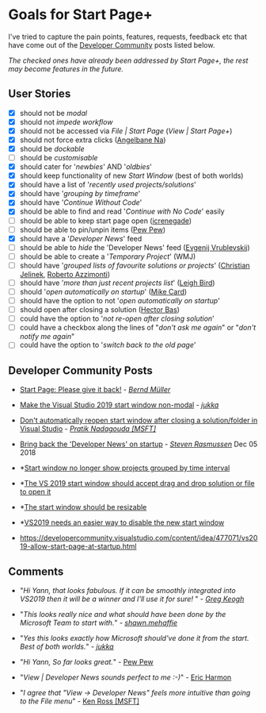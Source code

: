 # Goals for Start Page+

I've tried to capture the pain points, features, requests, feedback etc that have come out of the [Developer Community](https://developercommunity.visualstudio.com/search.html?f=&type=question+OR+problem+OR+idea&type=question+OR+problem+OR+idea&c=&redirect=search%2Fsearch&sort=relevance&q=start+page) posts listed below.

*The checked ones have already been addressed by Start Page+, the rest may become features in the future.*

## User Stories

- [x] should not be *modal*
- [x] should not *impede workflow*
- [x] should not be accessed via *File | Start Page* (*View | Start Page+*)
- [x] should not force extra clicks
([Angelbane Na](https://developercommunity.visualstudio.com/users/142182/624108ef-ead5-4d1b-8f08-63afa5c74eed.html))
- [x] should be *dockable*
- [ ] should be *customisable*
- [x] should cater for '*newbies*' AND '*oldbies*'
- [x] should keep functionality of new *Start Window* (best of both worlds)
- [x] should have a list of '*recently used projects/solutions*'
- [x] should have '*grouping by timeframe*'
- [x] should have '*Continue Without Code*'
- [x] should be able to find and read '*Continue with No Code*' easily
- [ ] should be able to keep start page open ([icrenegade](https://developercommunity.visualstudio.com/users/148383/2beef171-f9d9-4cd3-a087-0d2f1a4fec8e.html))
- [ ] should be able to pin/unpin items ([Pew Pew](https://developercommunity.visualstudio.com/users/45966/5e5fd24e-ea48-4eca-939e-1359dcd807ad.html))
- [x] should have a '*Developer News*' feed
- [ ] should be able to *hide* the 'Developer News' feed
([Evgenij Vrublevskij](https://developercommunity.visualstudio.com/users/89507/c944fed7-83a4-61dd-bce3-37a692b034c5.html))
- [ ] should be able to create a '*Temporary Project*' (WMJ)
- [ ] should have '*grouped lists of favourite solutions or projects*'
([Christian Jelinek](https://developercommunity.visualstudio.com/users/10815/021777ae-8d7e-4514-9270-b79531f059e3.html),
[Roberto Azzimonti](https://developercommunity.visualstudio.com/users/153518/c3a8baec-d26d-69e8-af8c-c9dfbf3a0fc5.html))
- [ ] should have '*more than just recent projects list*'
([Leigh Bird](https://developercommunity.visualstudio.com/users/128654/3928f23c-813f-4d13-89f6-18a807162313.html))
- [ ] should '*open automatically on startup*'
([Mike Card](https://developercommunity.visualstudio.com/users/132324/06095412-b258-4823-aed6-ac24bcc3738c.html))
- [ ] should have the option to not '*open automatically on startup*'
- [ ] should open after closing a solution
([Hector Bas](https://developercommunity.visualstudio.com/users/163711/1fc64c11-9738-604d-9f51-507a9b998822.html))
- [ ] could have the option to '*not re-open after closing solution*'
- [ ] could have a checkbox along the lines of "*don't ask me again*" or "*don't notify me again*"
- [ ] could have the option to '*switch back to the old page*'

## Developer Community Posts

- [Start Page: Please give it back!](https://developercommunity.visualstudio.com/idea/434456/start-page-please-give-it-back.html) - [*Bernd Müller*](https://developercommunity.visualstudio.com/users/128051/1954e8a4-5370-4f08-a319-0f07284db38e.html)

- [​Make the Visual Studio 2019 start window non-modal](https://developercommunity.visualstudio.com/idea/435168/make-the-visual-studio-2019-start-window-non-modal.html?childToView=734365) - [*jukka*](https://developercommunity.visualstudio.com/users/113805/b0cc5082-b394-623a-9f43-0156f823e647.html)

- [Don't automatically reopen start window after closing a solution/folder in Visual Studio](https://developercommunity.visualstudio.com/idea/534023/dont-automatically-reopen-start-window-after-closi.html) -
[*Pratik Nadagouda [MSFT]*](https://developercommunity.visualstudio.com/users/29414/02b8ac8a-4fc4-6f74-a445-14bad59e8c57.html)

- [Bring back the 'Developer News' on startup](https://developercommunity.visualstudio.com/idea/399833/bring-back-the-developer-news-on-startup.html) -
[*Steven Rasmussen*](https://developercommunity.visualstudio.com/users/54667/5de3db14-d040-6184-b69d-f44778f17fbd.html) Dec 05 2018

- *[Start window no longer show projects grouped by time interval](https://developercommunity.visualstudio.com/idea/443553/start-window-no-longer-show-projects-grouped-by-ti.html)

- *[The VS 2019 start window should accept drag and drop solution or file to open it](https://developercommunity.visualstudio.com/idea/401834/the-startscreen-should-accept-drag-and-drop-from-e.html)

- *[The start window should be resizable](https://developercommunity.visualstudio.com/idea/401494/the-new-project-creation-window-is-too-small.html)

- *[VS2019 needs an easier way to disable the new start window](https://developercommunity.visualstudio.com/idea/402319/vs2019-disable-new-start-screen.html)

- https://developercommunity.visualstudio.com/content/idea/477071/vs2019-allow-start-page-at-startup.html

## Comments

- "*Hi Yann, that looks fabulous. If it can be smoothly integrated into VS2019 then it will be a winner and I'll use it for sure!* " - [*Greg Keogh*](https://developercommunity.visualstudio.com/users/144315/8362ccc1-c1be-42b7-8f5d-140e7991dd87.html)

- "*This looks really nice and what should have been done by the Microsoft Team to start with.*" - [*shawn.mehaffie*](https://developercommunity.visualstudio.com/users/152610/33b31763-a33a-4e0e-b6fe-fc0b1c21e664.html)

- "*Yes this looks exactly how Microsoft should've done it from the start. Best of both worlds.*" - [*jukka*](https://developercommunity.visualstudio.com/users/113805/b0cc5082-b394-623a-9f43-0156f823e647.html)

- "*Hi Yann, So far looks great.*" - 
[Pew Pew](https://developercommunity.visualstudio.com/users/45966/5e5fd24e-ea48-4eca-939e-1359dcd807ad.html)
- "*View | Developer News sounds perfect to me :-)*" -
[Eric Harmon](https://developercommunity.visualstudio.com/users/2521/458c5ba8-ba60-4841-b3bc-978ac1e8cd5b.html)
- "*I agree that "View -> Developer News" feels more intuitive than going to the File menu*" -
[Ken Ross [MSFT]](https://developercommunity.visualstudio.com/users/145472/a436d348-6f1c-6d0f-937a-a9f3b19f46e1.html)
